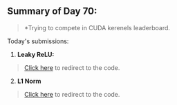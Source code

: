 ## Summary of Day 70:

> *Trying to compete in CUDA kerenels leaderboard.

Today's submissions:

1. **Leaky ReLU:**

> [Click here](./leaky_RELU.cu) to redirect to the code.

2. **L1 Norm**

> [Click here](./L1_Norm_Competitive.cu) to redirect to the code.


